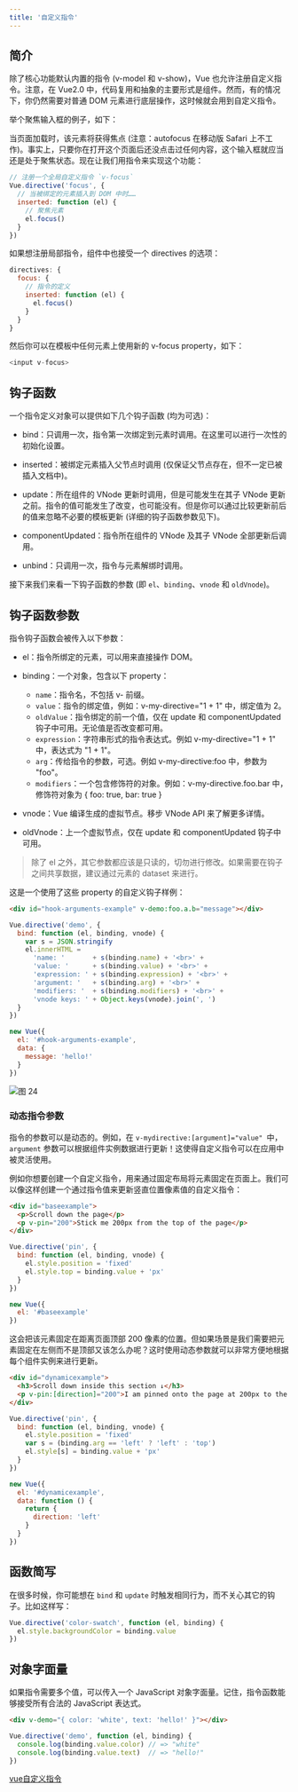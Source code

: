 ```yaml
---
title: '自定义指令'
---
```


## 简介

除了核心功能默认内置的指令 (v-model 和 v-show)，Vue 也允许注册自定义指令。注意，在 Vue2.0 中，代码复用和抽象的主要形式是组件。然而，有的情况下，你仍然需要对普通 DOM 元素进行底层操作，这时候就会用到自定义指令。

举个聚焦输入框的例子，如下：

当页面加载时，该元素将获得焦点 (注意：autofocus 在移动版 Safari 上不工作)。事实上，只要你在打开这个页面后还没点击过任何内容，这个输入框就应当还是处于聚焦状态。现在让我们用指令来实现这个功能：

```js
// 注册一个全局自定义指令 `v-focus`
Vue.directive('focus', {
  // 当被绑定的元素插入到 DOM 中时……
  inserted: function (el) {
    // 聚焦元素
    el.focus()
  }
})
```

如果想注册局部指令，组件中也接受一个 directives 的选项：

```js
directives: {
  focus: {
    // 指令的定义
    inserted: function (el) {
      el.focus()
    }
  }
}
```

然后你可以在模板中任何元素上使用新的 v-focus property，如下：

```js
<input v-focus>
```

## 钩子函数

一个指令定义对象可以提供如下几个钩子函数 (均为可选)：

* bind：只调用一次，指令第一次绑定到元素时调用。在这里可以进行一次性的初始化设置。

* inserted：被绑定元素插入父节点时调用 (仅保证父节点存在，但不一定已被插入文档中)。

* update：所在组件的 VNode 更新时调用，但是可能发生在其子 VNode 更新之前。指令的值可能发生了改变，也可能没有。但是你可以通过比较更新前后的值来忽略不必要的模板更新 (详细的钩子函数参数见下)。

* componentUpdated：指令所在组件的 VNode 及其子 VNode 全部更新后调用。

* unbind：只调用一次，指令与元素解绑时调用。

接下来我们来看一下钩子函数的参数 (即 `el`、`binding`、`vnode` 和 `oldVnode`)。

## 钩子函数参数

指令钩子函数会被传入以下参数：

* el：指令所绑定的元素，可以用来直接操作 DOM。
  
*  binding：一个对象，包含以下 property：
     * `name`：指令名，不包括 v- 前缀。
     * `value`：指令的绑定值，例如：v-my-directive="1 + 1" 中，绑定值为 2。
     * `oldValue`：指令绑定的前一个值，仅在 update 和 componentUpdated 钩子中可用。无论值是否改变都可用。
     * `expression`：字符串形式的指令表达式。例如 v-my-directive="1 + 1" 中，表达式为 "1 + 1"。
     * `arg`：传给指令的参数，可选。例如 v-my-directive:foo 中，参数为 "foo"。
     * `modifiers`：一个包含修饰符的对象。例如：v-my-directive.foo.bar 中，修饰符对象为 { foo: true, bar: true }

*  vnode：Vue 编译生成的虚拟节点。移步 VNode API 来了解更多详情。

* oldVnode：上一个虚拟节点，仅在 update 和 componentUpdated 钩子中可用。

> 除了 el 之外，其它参数都应该是只读的，切勿进行修改。如果需要在钩子之间共享数据，建议通过元素的 dataset 来进行。

这是一个使用了这些 property 的自定义钩子样例：

```html
<div id="hook-arguments-example" v-demo:foo.a.b="message"></div>
```

```js
Vue.directive('demo', {
  bind: function (el, binding, vnode) {
    var s = JSON.stringify
    el.innerHTML =
      'name: '       + s(binding.name) + '<br>' +
      'value: '      + s(binding.value) + '<br>' +
      'expression: ' + s(binding.expression) + '<br>' +
      'argument: '   + s(binding.arg) + '<br>' +
      'modifiers: '  + s(binding.modifiers) + '<br>' +
      'vnode keys: ' + Object.keys(vnode).join(', ')
  }
})

new Vue({
  el: '#hook-arguments-example',
  data: {
    message: 'hello!'
  }
})
```

![图 24](https://gitee.com/wongabner/picgo/raw/master/2021-03-23-19-19-21.png)  

### 动态指令参数

指令的参数可以是动态的。例如，在 `v-mydirective:[argument]="value" `中，`argument` 参数可以根据组件实例数据进行更新！这使得自定义指令可以在应用中被灵活使用。

例如你想要创建一个自定义指令，用来通过固定布局将元素固定在页面上。我们可以像这样创建一个通过指令值来更新竖直位置像素值的自定义指令：

```html
<div id="baseexample">
  <p>Scroll down the page</p>
  <p v-pin="200">Stick me 200px from the top of the page</p>
</div>
```

```js
Vue.directive('pin', {
  bind: function (el, binding, vnode) {
    el.style.position = 'fixed'
    el.style.top = binding.value + 'px'
  }
})

new Vue({
  el: '#baseexample'
})
```

这会把该元素固定在距离页面顶部 200 像素的位置。但如果场景是我们需要把元素固定在左侧而不是顶部又该怎么办呢？这时使用动态参数就可以非常方便地根据每个组件实例来进行更新。

```html
<div id="dynamicexample">
  <h3>Scroll down inside this section ↓</h3>
  <p v-pin:[direction]="200">I am pinned onto the page at 200px to the left.</p>
</div>
```

```js
Vue.directive('pin', {
  bind: function (el, binding, vnode) {
    el.style.position = 'fixed'
    var s = (binding.arg == 'left' ? 'left' : 'top')
    el.style[s] = binding.value + 'px'
  }
})

new Vue({
  el: '#dynamicexample',
  data: function () {
    return {
      direction: 'left'
    }
  }
})
```

## 函数简写

在很多时候，你可能想在 `bind` 和 `update` 时触发相同行为，而不关心其它的钩子。比如这样写：

```js
Vue.directive('color-swatch', function (el, binding) {
  el.style.backgroundColor = binding.value
})
```

## 对象字面量

如果指令需要多个值，可以传入一个 JavaScript 对象字面量。记住，指令函数能够接受所有合法的 JavaScript 表达式。

```html
<div v-demo="{ color: 'white', text: 'hello!' }"></div>
```

```js
Vue.directive('demo', function (el, binding) {
  console.log(binding.value.color) // => "white"
  console.log(binding.value.text)  // => "hello!"
})
```

[vue自定义指令](https://cn.vuejs.org/v2/guide/custom-directive.html)
